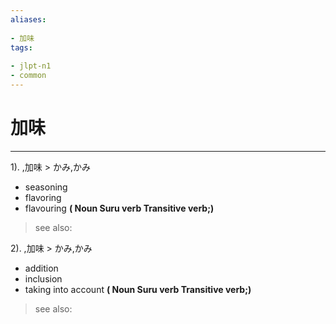 ```yaml
---
aliases:
    
- 加味
tags:
    
- jlpt-n1
- common
---
```


# 加味
---
1).
,加味 > かみ,かみ

- seasoning
- flavoring
- flavouring
**( Noun Suru verb Transitive verb;)**
> see also: 
            
2).
,加味 > かみ,かみ

- addition
- inclusion
- taking into account
**( Noun Suru verb Transitive verb;)**
> see also: 
            